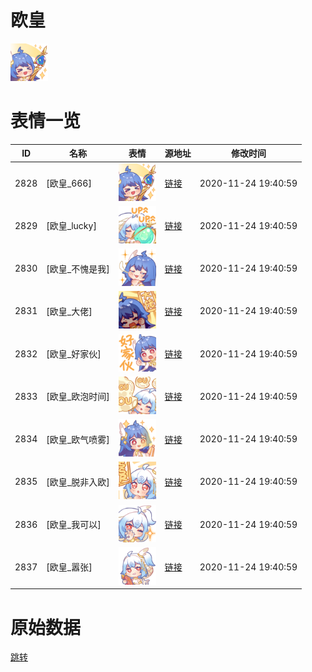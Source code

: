 # 欧皇

<img src="./cover.png" height="60" alt="cover" />

# 表情一览

|ID|名称|表情|源地址|修改时间|
|----|----|----|----|----|
|2828|[欧皇_666]|<img src="./pic/002828_%5B欧皇_666%5D.png" height="60" alt="666"/>|[链接](http://i0.hdslb.com/bfs/emote/2b4e4d0fe967e1c00d12c24d7faff9bdff283a6f.png)|2020-11-24 19:40:59|
|2829|[欧皇_lucky]|<img src="./pic/002829_%5B欧皇_lucky%5D.png" height="60" alt="lucky"/>|[链接](http://i0.hdslb.com/bfs/emote/7f4003b7f5431d3c5983a4a56588e361ab635482.png)|2020-11-24 19:40:59|
|2830|[欧皇_不愧是我]|<img src="./pic/002830_%5B欧皇_不愧是我%5D.png" height="60" alt="不愧是我"/>|[链接](http://i0.hdslb.com/bfs/emote/54b94b16000c670d90e35e7b0b4c50c6478669ed.png)|2020-11-24 19:40:59|
|2831|[欧皇_大佬]|<img src="./pic/002831_%5B欧皇_大佬%5D.png" height="60" alt="大佬"/>|[链接](http://i0.hdslb.com/bfs/emote/65c8aed097616cd6216b782aa800348497f84fc4.png)|2020-11-24 19:40:59|
|2832|[欧皇_好家伙]|<img src="./pic/002832_%5B欧皇_好家伙%5D.png" height="60" alt="好家伙"/>|[链接](http://i0.hdslb.com/bfs/emote/6fcf398f232d1349fe2e7f7a98bf28fdaa41e9a3.png)|2020-11-24 19:40:59|
|2833|[欧皇_欧泡时间]|<img src="./pic/002833_%5B欧皇_欧泡时间%5D.png" height="60" alt="欧泡时间"/>|[链接](http://i0.hdslb.com/bfs/emote/7ee1c45ef04d18f66e5effa8114813b931eaa6bf.png)|2020-11-24 19:40:59|
|2834|[欧皇_欧气喷雾]|<img src="./pic/002834_%5B欧皇_欧气喷雾%5D.png" height="60" alt="欧气喷雾"/>|[链接](http://i0.hdslb.com/bfs/emote/00fe2ec1852d5ce9c0a8e9658c3dcaa5c154b914.png)|2020-11-24 19:40:59|
|2835|[欧皇_脱非入欧]|<img src="./pic/002835_%5B欧皇_脱非入欧%5D.png" height="60" alt="脱非入欧"/>|[链接](http://i0.hdslb.com/bfs/emote/f4ebc2b6f10c537ff5b120cc43282f8af991db08.png)|2020-11-24 19:40:59|
|2836|[欧皇_我可以]|<img src="./pic/002836_%5B欧皇_我可以%5D.png" height="60" alt="我可以"/>|[链接](http://i0.hdslb.com/bfs/emote/8ffc119aeb81e6db5b840c4d80d7ee602fe7d6f3.png)|2020-11-24 19:40:59|
|2837|[欧皇_嚣张]|<img src="./pic/002837_%5B欧皇_嚣张%5D.png" height="60" alt="嚣张"/>|[链接](http://i0.hdslb.com/bfs/emote/cec0955cdbd7906b15557ecf96deed47d299899b.png)|2020-11-24 19:40:59|

# 原始数据

[跳转](./raw.json)


